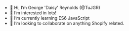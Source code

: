 - 👋 Hi, I’m George 'Daisy' Reynolds (@TuJGR)
- 👀 I’m interested in lots!
- 🌱 I’m currently learning ES6 JavaScript
- 💞️ I’m looking to collaborate on anything Shopify related.
